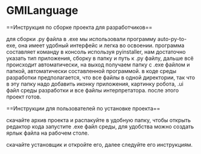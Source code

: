 # GMILanguage

==Инструкция по сборке проекта для разработчиков==

для сборки .py файла в .exe мы использовали программу auto-py-to-exe,
она имеет удобный интерфейс и легка во освоении. программа составляет команду в консоль используя pyinstaller, 
нам достаточно указать тип приложения, сборку в папку и путь к .py файлу, 
дальше всё происходит автоматически, на выход получаем папку с .exe файлом и папкой, автоматически составленной программой.
в коде среды разработки предполагается, что все файлы в одной директории,
так  что в эту папку надо добавить иконку приложения,  картинку робота, 
.ui  файл среды разработки и все файлы интерпретатора. после этого проект готов.

==Инструкции для пользователей по установке проекта==

скачайте архив проекта и распакуйте в удобную папку,
чтобы открыть редактор кода запустите .ехе файл среды, 
для удобства можно создать ярлык файла на рабочем столе.

скачайте установщик и откройте его, далее следуйте его инструкциям.